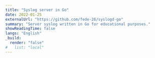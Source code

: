 ```yaml
---
title: "Syslog server in Go"
date: 2022-01-25
externalUrl: "https://github.com/fede-26/syslogd-go"
summary: "Server syslog written in Go for educational purposes."
showReadingTime: false
langs: "English"
_build:
  render: "false"
#   list: "local"
---
```

